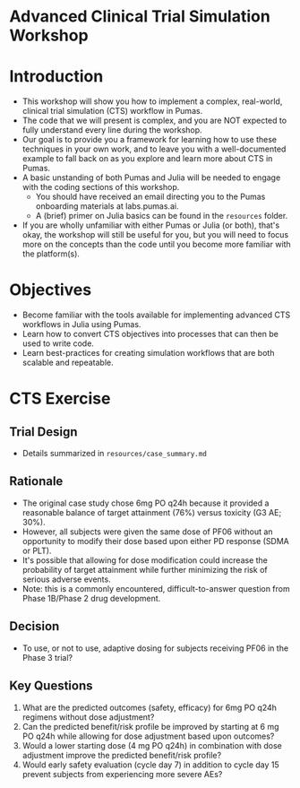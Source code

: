 # Advanced Clinical Trial Simulation Workshop

# Introduction
* This workshop will show you how to implement a complex, real-world, clinical trial simulation (CTS) workflow in Pumas.
* The code that we will present is complex, and you are NOT expected to fully understand every line during the workshop.
* Our goal is to provide you a framework for learning how to use these techniques in your own work, and to leave you with a well-documented example to fall back on as you explore and learn more about CTS in Pumas.
* A basic unstanding of both Pumas and Julia will be needed to engage with the coding sections of this workshop.
    + You should have received an email directing you to the Pumas onboarding materials at labs.pumas.ai.
    + A (brief) primer on Julia basics can be found in the `resources` folder. 
* If you are wholly unfamiliar with either Pumas or Julia (or both), that's okay, the workshop will still be useful for you, but you will need to focus more on the concepts than the code until you become more familiar with the platform(s).

# Objectives
* Become familiar with the tools available for implementing advanced CTS workflows in Julia using Pumas.
* Learn how to convert CTS objectives into processes that can then be used to write code.
* Learn best-practices for creating simulation workflows that are both scalable and repeatable.

# CTS Exercise

## Trial Design

* Details summarized in `resources/case_summary.md`

## Rationale

* The original case study chose 6mg PO q24h because it provided a reasonable balance of target attainment (76%) versus toxicity (G3 AE; 30%).
* However, all subjects were given the same dose of PF06 without an opportunity to modify their dose based upon either PD response (SDMA or PLT).
* It's possible that allowing for dose modification could increase the probability of target attainment while further minimizing the risk of serious adverse events.
* Note: this is a commonly encountered, difficult-to-answer question from Phase 1B/Phase 2 drug development.

## Decision
* To use, or not to use, adaptive dosing for subjects receiving PF06 in the Phase 3 trial?

## Key Questions
1. What are the predicted outcomes (safety, efficacy) for 6mg PO q24h regimens without dose adjustment?
2. Can the predicted benefit/risk profile be improved by starting at 6 mg PO q24h while allowing for dose adjustment based upon outcomes?
3. Would a lower starting dose (4 mg PO q24h) in combination with dose adjustment improve the predicted benefit/risk profile?
4. Would early safety evaluation (cycle day 7) in addition to cycle day 15 prevent subjects from experiencing more severe AEs?
